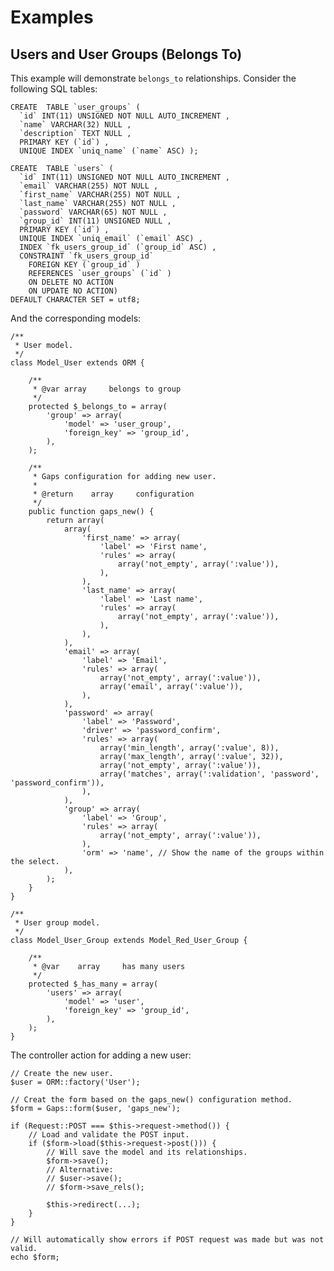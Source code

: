 # Examples

## Users and User Groups (Belongs To)

This example will demonstrate `belongs_to` relationships. Consider the following SQL tables:

    CREATE  TABLE `user_groups` (
      `id` INT(11) UNSIGNED NOT NULL AUTO_INCREMENT ,
      `name` VARCHAR(32) NULL ,
      `description` TEXT NULL ,
      PRIMARY KEY (`id`) ,
      UNIQUE INDEX `uniq_name` (`name` ASC) );
    
    CREATE  TABLE `users` (
      `id` INT(11) UNSIGNED NOT NULL AUTO_INCREMENT ,
      `email` VARCHAR(255) NOT NULL ,
      `first_name` VARCHAR(255) NOT NULL ,
      `last_name` VARCHAR(255) NOT NULL ,
      `password` VARCHAR(65) NOT NULL ,
      `group_id` INT(11) UNSIGNED NULL ,
      PRIMARY KEY (`id`) ,
      UNIQUE INDEX `uniq_email` (`email` ASC) ,
      INDEX `fk_users_group_id` (`group_id` ASC) ,
      CONSTRAINT `fk_users_group_id`
        FOREIGN KEY (`group_id` )
        REFERENCES `user_groups` (`id` )
        ON DELETE NO ACTION
        ON UPDATE NO ACTION)
    DEFAULT CHARACTER SET = utf8;

And the corresponding models:

    /**
     * User model.
     */
    class Model_User extends ORM {
    
        /**
         * @var array     belongs to group
         */
        protected $_belongs_to = array(
            'group' => array(
                'model' => 'user_group',
                'foreign_key' => 'group_id',
            ),
        );
    
        /**
         * Gaps configuration for adding new user.
         * 
         * @return    array     configuration
         */
        public function gaps_new() {
            return array(
                array(
                    'first_name' => array(
                        'label' => 'First name',
                        'rules' => array(
                            array('not_empty', array(':value')),
                        ),
                    ),
                    'last_name' => array(
                        'label' => 'Last name',
                        'rules' => array(
                            array('not_empty', array(':value')),
                        ),
                    ),
                ),
                'email' => array(
                    'label' => 'Email',
                    'rules' => array(
                        array('not_empty', array(':value')),
                        array('email', array(':value')),
                    ),
                ),
                'password' => array(
                    'label' => 'Password',
                    'driver' => 'password_confirm',
                    'rules' => array(
                        array('min_length', array(':value', 8)),
                        array('max_length', array(':value', 32)),
                        array('not_empty', array(':value')),
                        array('matches', array(':validation', 'password', 'password_confirm')),
                    ),
                ),
                'group' => array(
                    'label' => 'Group',
                    'rules' => array(
                        array('not_empty', array(':value')),
                    ),
                    'orm' => 'name', // Show the name of the groups within the select.
                ),
            );
        }
    }
    
    /**
     * User group model.
     */
    class Model_User_Group extends Model_Red_User_Group {
    
        /**
         * @var    array     has many users
         */
        protected $_has_many = array(
            'users' => array(
                'model' => 'user',
                'foreign_key' => 'group_id',
            ),
        );
    }

The controller action for adding a new user:

    // Create the new user.
    $user = ORM::factory('User');

    // Creat the form based on the gaps_new() configuration method.
    $form = Gaps::form($user, 'gaps_new');

    if (Request::POST === $this->request->method()) {
        // Load and validate the POST input.
        if ($form->load($this->request->post())) {
            // Will save the model and its relationships.
            $form->save();
            // Alternative:
            // $user->save();
            // $form->save_rels(); 
            
            $this->redirect(...);
        }
    }

    // Will automatically show errors if POST request was made but was not valid.
    echo $form;